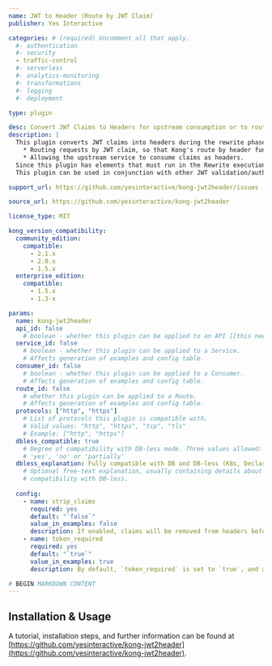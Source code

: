 ```yaml
---
name: JWT to Header (Route by JWT Claim)
publisher: Yes Interactive

categories: # (required) Uncomment all that apply.
  #- authentication
  #- security
  - traffic-control
  #- serverless
  #- analytics-monitoring
  #- transformations
  #- logging
  #- deployment

type: plugin

desc: Convert JWT Claims to Headers for upstream consumption or to route by JWT Claims
description: |
  This plugin converts JWT claims into headers during the rewrite phase. This is useful for:
    * Routing requests by JWT claim, so that Kong's route by header functionality can route the request appropriately.
    * Allowing the upstream service to consume claims as headers.
  Since this plugin has elements that must run in the Rewrite execution phase, it can only be configured to run globally in a Kong workspace or cluster. 
  This plugin can be used in conjunction with other JWT validation/authentication plugins.

support_url: https://github.com/yesinteractive/kong-jwt2header/issues

source_url: https://github.com/yesinteractive/kong-jwt2header

license_type: MIT

kong_version_compatibility:
  community_edition:
    compatible:
      - 2.1.x
      - 2.0.x
      - 1.5.x
  enterprise_edition:
    compatible:
      - 1.5.x
      - 1.3-x

params: 
  name: kong-jwt2header
  api_id: false
    # boolean - whether this plugin can be applied to an API [[this needs more]]
  service_id: false
    # boolean - whether this plugin can be applied to a Service.
    # Affects generation of examples and config table.
  consumer_id: false
    # boolean - whether this plugin can be applied to a Consumer.
    # Affects generation of examples and config table.
  route_id: false
    # whether this plugin can be applied to a Route.
    # Affects generation of examples and config table.
  protocols: ["http", "https"]
    # List of protocols this plugin is compatible with.
    # Valid values: "http", "https", "tcp", "tls"
    # Example: ["http", "https"]
  dbless_compatible: true
    # Degree of compatibility with DB-less mode. Three values allowed:
    # 'yes', 'no' or 'partially'
  dbless_explanation: Fully compatible with DB and DB-less (K8s, Declarative) Kong implementations.
    # Optional free-text explanation, usually containing details about the degree of
    # compatibility with DB-less.
    
  config:
    - name: strip_claims
      required: yes
      default: "`false`"
      value_in_examples: false
      description: If enabled, claims will be removed from headers before being sent to the upstream. By default, each claim is passed upstream in a header prefixed with `X-Kong-JWT-Claim`.
    - name: token_required
      required: yes
      default: "`true`"
      value_in_examples: true
      description: By default, `token_required` is set to `true`, and an error will be returned if a valid JWT is not present in the request. Set it to `false` if you want this plugin to fail open and proceed with executing the request, regardless of whether a valid JWT is present or not.

# BEGIN MARKDOWN CONTENT
---
```


## Installation & Usage

A tutorial, installation steps, and further information can be found at [https://github.com/yesinteractive/kong-jwt2header](https://github.com/yesinteractive/kong-jwt2header).
